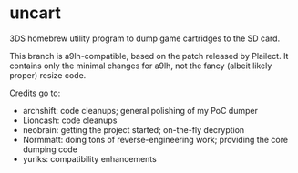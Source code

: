 # uncart
3DS homebrew utility program to dump game cartridges to the SD card.

This branch is a9lh-compatible, based on the patch released by Plailect. It contains only the minimal changes for a9lh, not the fancy (albeit likely proper) resize code.

Credits go to:
- archshift: code cleanups; general polishing of my PoC dumper
- Lioncash: code cleanups
- neobrain: getting the project started; on-the-fly decryption
- Normmatt: doing tons of reverse-engineering work; providing the core dumping code
- yuriks: compatibility enhancements

